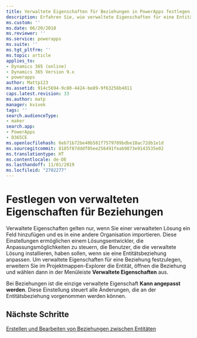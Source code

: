 ```yaml
---
title: Verwaltete Eigenschaften für Beziehungen in PowerApps festlegen | MicrosoftDocs
description: Erfahren Sie, wie verwaltete Eigenschaften für eine Entitätsbeziehung festgelegt werden
ms.custom: ''
ms.date: 06/20/2018
ms.reviewer: ''
ms.service: powerapps
ms.suite: ''
ms.tgt_pltfrm: ''
ms.topic: article
applies_to:
- Dynamics 365 (online)
- Dynamics 365 Version 9.x
- powerapps
author: Mattp123
ms.assetid: 914c5694-9c80-4424-be89-9f63256b4811
caps.latest.revision: 33
ms.author: matp
manager: kvivek
tags: ''
search.audienceType:
- maker
search.app:
- PowerApps
- D365CE
ms.openlocfilehash: 6eb71b72be40b581f7579709bdbe18ac72db1e1d
ms.sourcegitcommit: 8185f87dddf05ee256491feab9873e9143535e02
ms.translationtype: HT
ms.contentlocale: de-DE
ms.lasthandoff: 11/01/2019
ms.locfileid: "2702277"
---
```

# <a name="set-managed-properties-for-relationships"></a>Festlegen von verwalteten Eigenschaften für Beziehungen

<a name="BKMK_ManagedProperties"></a>   

 Verwaltete Eigenschaften gelten nur, wenn Sie einer verwalteten Lösung ein Feld hinzufügen und es in eine andere Organisation importieren. Diese Einstellungen ermöglichen einem Lösungsentwickler, die Anpassungsmöglichkeiten zu steuern, die Benutzer, die die verwaltete Lösung installieren, haben sollen, wenn sie eine Entitätsbeziehung anpassen. Um verwaltete Eigenschaften für eine Beziehung festzulegen, erweitern Sie im Projektmappen-Explorer die Entität, öffnen die Beziehung und wählen dann in der Menüleiste **Verwaltete Eigenschaften** aus.  
  
 Bei Beziehungen ist die einzige verwaltete Eigenschaft **Kann angepasst werden**. Diese Einstellung steuert alle Änderungen, die an der Entitätsbeziehung vorgenommen werden können.  
  
## <a name="next-steps"></a>Nächste Schritte

[Erstellen und Bearbeiten von Beziehungen zwischen Entitäten](create-edit-entity-relationships.md)
